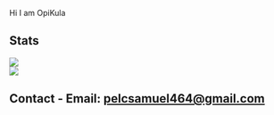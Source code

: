 Hi I am OpiKula 

## Stats 
<div> 
  <img src="https://github-readme-stats.vercel.app/api?username=opikula5877&show_icons=true&theme=dark" />
  <br> 
  <img src="https://github-readme-stats.vercel.app/api/top-langs/?username=opikula5877&theme=dark&layout=compact&hide=perl" /> 
</div> 

## Contact - Email: pelcsamuel464@gmail.com
